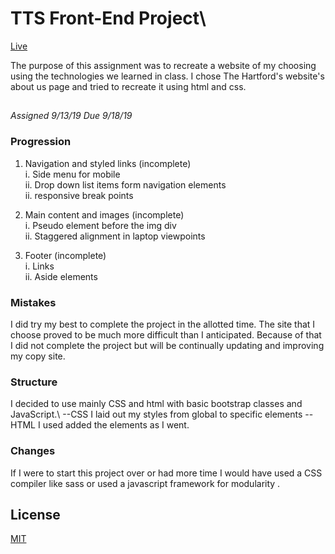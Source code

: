 # TTS Front-End Project\
[Live](https://rashellsmith.github.io/TTS-FrontEndProject/)

The purpose of this assignment was to recreate a website of my choosing  using the technologies we learned in class. I chose The Hartford's website's about us page and tried to recreate it using html and css.  


## 
*Assigned 9/13/19 Due 9/18/19*
### Progression
1. Navigation and styled links (incomplete)\
    i. Side menu for mobile\
    ii. Drop down list items form navigation elements\
    ii. responsive break points 
    
2. Main content and images (incomplete)\
    i. Pseudo element before the img div\
    ii. Staggered alignment in laptop viewpoints

3. Footer (incomplete)\
    i. Links\
    ii. Aside elements



### Mistakes

I did try my best to complete the project in the allotted time. The site that I choose proved to be much more difficult than I anticipated. Because of that I did not complete the project but will be continually updating and improving my copy site.

### Structure 
I decided to use mainly CSS and html with basic bootstrap classes and JavaScript.\ 
 --CSS I laid out my styles from global to specific elements
 --HTML I used added the elements as I went.

### Changes
If I were to start this project over or had more time I would have used a CSS compiler like sass or used a javascript framework for modularity .

## License
[MIT](https://choosealicense.com/licenses/mit/)
